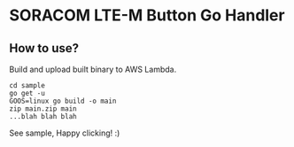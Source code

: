 SORACOM LTE-M Button Go Handler
===============================

How to use?
-----------

Build and upload built binary to AWS Lambda. 

```
cd sample
go get -u
GOOS=linux go build -o main
zip main.zip main
...blah blah blah
```

See sample, Happy clicking! :)